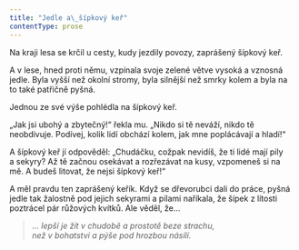 ```yaml
---
title: "Jedle a\_šípkový keř"
contentType: prose
---
```


<section>

Na kraji lesa se krčil u cesty, kudy jezdily povozy, zaprášený šípkový keř.

A v lese, hned proti němu, vzpínala svoje zelené větve vysoká a vznosná jedle. Byla vyšší než okolní stromy, byla silnější než smrky kolem a byla na to také patřičně pyšná.

Jednou ze své výše pohlédla na šípkový keř.

„Jak jsi ubohý a zbytečný!“ řekla mu. „Nikdo si tě neváží, nikdo tě neobdivuje. Podívej, kolik lidí obchází kolem, jak mne poplácávají a hladí!“

A šípkový keř jí odpověděl: „Chudáčku, cožpak nevidíš, že ti lidé mají pily a sekyry? Až tě začnou osekávat a rozřezávat na kusy, vzpomeneš si na mě. A budeš litovat, že nejsi šípkový keř!“

A měl pravdu ten zaprášený keřík. Když se dřevorubci dali do práce, pyšná jedle tak žalostně pod jejich sekyrami a pilami naříkala, že šípek z lítosti poztrácel pár růžových kvítků. Ale věděl, že…

</section>

<section>

> _… lepší je žít v chudobě a prostotě beze strachu,  
> než v bohatství a pýše pod hrozbou násilí._

</section>
